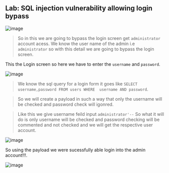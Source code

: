 ## Lab: SQL injection vulnerability allowing login bypass ##

![image](https://github.com/anandurdas11/Web_Securityy/assets/83402050/9b4e2452-8995-48a9-a2a4-4326ca240bf4)

> So in this we are going to bypass the login screen get `administrator` account acess.
  We know the user name of the admin i.e `administrator` so with this detail we are going to
  bypass the login screen.

This the Login screen so here we have to enter the `username` and `password`.

![image](https://github.com/anandurdas11/Web_Securityy/assets/83402050/75d8600e-0d9a-46c6-915e-4ddf7b8af108)

> We know the sql query for a login form it goes like `SELECT username,password FROM users WHERE 
  username AND password`.

> So we will create a payload in such a way that only the username will be checked and password check will igonred.

> Like this we give username feild input `administrator'--` So what it will do is only username will be checked and 
  password checking will be commented and not checked and we will get the respective user account.

![image](https://github.com/anandurdas11/Web_Securityy/assets/83402050/d0470315-fe9f-4472-9814-071fc7955697)

So using the payload we were sucessfully able login into the admin account!!!.

![image](https://github.com/anandurdas11/Web_Securityy/assets/83402050/bb80ba6e-a107-4b8f-a88f-7e5dd6dfff71)

